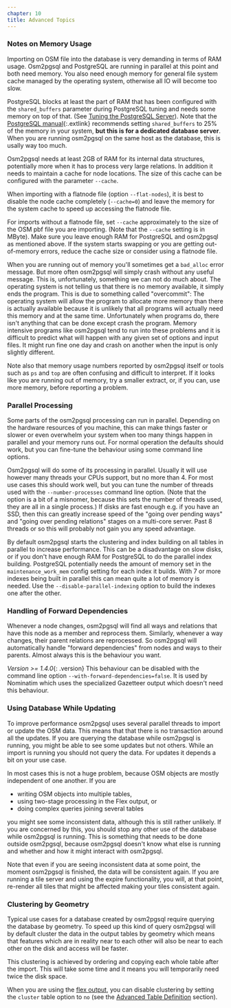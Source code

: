 ```yaml
---
chapter: 10
title: Advanced Topics
---
```


### Notes on Memory Usage

Importing on OSM file into the database is very demanding in terms of RAM
usage. Osm2pgsql and PostgreSQL are running in parallel at this point and both
need memory. You also need enough memory for general file system cache managed
by the operating system, otherwise all IO will become too slow.

PostgreSQL blocks at least the part of RAM that has been configured with the
`shared_buffers` parameter during PostgreSQL tuning and needs some memory on
top of that. (See [Tuning the PostgreSQL
Server](#tuning-the-postgresql-server)). Note that the [PostgreSQL
manual](https://www.postgresql.org/docs/current/runtime-config-resource.html){:.extlink}
recommends setting `shared_buffers` to 25% of the memory in your system, **but
this is for a dedicated database server**. When you are running osm2pgsql on
the same host as the database, this is usally way too much.

Osm2pgsql needs at least 2GB of RAM for its internal data structures,
potentially more when it has to process very large relations. In addition it
needs to maintain a cache for node locations. The size of this cache can be
configured with the parameter `--cache`.

When importing with a flatnode file (option `--flat-nodes`), it is best to
disable the node cache completely (`--cache=0`) and leave the memory for the
system cache to speed up accessing the flatnode file.

For imports without a flatnode file, set `--cache` approximately to the size of
the OSM pbf file you are importing. (Note that the `--cache` setting is in
MByte). Make sure you leave enough RAM for PostgreSQL and osm2pgsql as
mentioned above. If the system starts swapping or you are getting out-of-memory
errors, reduce the cache size or consider using a flatnode file.

When you are running out of memory you'll sometimes get a `bad_alloc` error
message. But more often osm2pgsql will simply crash without any useful message.
This is, unfortunately, something we can not do much about. The operating
system is not telling us that there is no memory available, it simply ends
the program. This is due to something called "overcommit": The operating
system will allow the program to allocate more memory than there is actually
available because it is unlikely that all programs will actually need this
memory and at the same time. Unfortunately when programs do, there isn't
anything that can be done except crash the program. Memory intensive programs
like osm2pgsql tend to run into these problems and it is difficult to predict
what will happen with any given set of options and input files. It might run
fine one day and crash on another when the input is only slightly different.

Note also that memory usage numbers reported by osm2pgsql itself or tools such
as `ps` and `top` are often confusing and difficult to interpret. If it looks
like you are running out of memory, try a smaller extract, or, if you can, use
more memory, before reporting a problem.

### Parallel Processing

Some parts of the osm2pgsql processing can run in parallel. Depending on the
hardware resources of you machine, this can make things faster or slower or
even overwhelm your system when too many things happen in parallel and your
memory runs out. For normal operation the defaults should work, but you can
fine-tune the behaviour using some command line options.

Osm2pgsql will do some of its processing in parallel. Usually it will use
however many threads your CPUs support, but no more than 4. For most use
cases this should work well, but you can tune the number of threads used
with the `--number-processes` command line option. (Note that the option is
a bit of a misnomer, because this sets the number of threads used, they are
all in a single process.) If disks are fast enough e.g. if you have an SSD,
then this can greatly increase speed of the "going over pending ways" and
"going over pending relations" stages on a multi-core server. Past 8 threads
or so this will probably not gain you any speed advantage.

By default osm2pgsql starts the clustering and index building on all tables in
parallel to increase performance. This can be a disadvantage on slow disks, or
if you don't have enough RAM for PostgreSQL to do the parallel index building.
PostgreSQL potentially needs the amount of memory set in the
`maintenance_work_mem` config setting for each index it builds. With 7 or more
indexes being built in parallel this can mean quite a lot of memory is needed.
Use the `--disable-parallel-indexing` option to build the indexes one after
the other.

### Handling of Forward Dependencies

Whenever a node changes, osm2pgsql will find all ways and relations that have
this node as a member and reprocess them. Similarly, whenever a way changes,
their parent relations are reprocessed. So osm2pgsql will automatically handle
"forward dependencies" from nodes and ways to their parents. Almost always this
is the behaviour you want.

*Version >= 1.4.0*{: .version} This behaviour can be disabled with the command
line option `--with-forward-dependencies=false`. It is used by Nominatim which
uses the specialized Gazetteer output which doesn't need this behaviour.

### Using Database While Updating

To improve performance osm2pgsql uses several parallel threads to import or
update the OSM data. This means that that there is no transaction around all
the updates. If you are querying the database while osm2pgsql is running, you
might be able to see some updates but not others. While an import is running
you should not query the data. For updates it depends a bit on your use case.

In most cases this is not a huge problem, because OSM objects are mostly
independent of one another. If you are

* writing OSM objects into multiple tables,
* using two-stage processing in the Flex output, or
* doing complex queries joining several tables

you might see some inconsistent data, although this is still rather unlikely.
If you are concerned by this, you should stop any other use of the database
while osm2pgsql is running. This is something that needs to be done outside
osm2pgsql, because osm2pgsql doesn't know what else is running and whether and
how it might interact with osm2pgsql.

Note that even if you are seeing inconsistent data at some point, the moment
osm2pgsql is finished, the data will be consistent again. If you are running a
tile server and using the expire functionality, you will, at that point,
re-render all tiles that might be affected making your tiles consistent again.

### Clustering by Geometry

Typical use cases for a database created by osm2pgsql require querying the
database by geometry. To speed up this kind of query osm2pgsql will by default
cluster the data in the output tables by geometry which means that features
which are in reality near to each other will also be near to each other on
the disk and access will be faster.

This clustering is achieved by ordering and copying each whole table after
the import. This will take some time and it means you will temporarily need
twice the disk space.

When you are using the [flex output](#the-flex-output), you can disable
clustering by setting the `cluster` table option to `no` (see the
[Advanced Table Definition](#advanced-table-definition) section).

